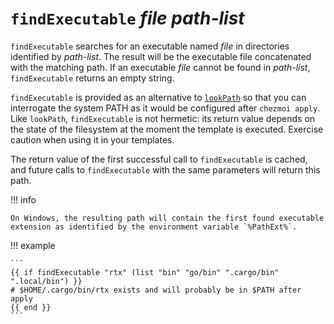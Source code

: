# `findExecutable` *file* *path-list*

`findExecutable` searches for an executable named *file* in directories
identified by *path-list*. The result will be the executable file concatenated
with the matching path. If an executable *file* cannot be found in *path-list*,
`findExecutable` returns an empty string.

`findExecutable` is provided as an alternative to [`lookPath`](lookPath.md) so
that you can interrogate the system PATH as it would be configured after
`chezmoi apply`. Like `lookPath`, `findExecutable` is not hermetic: its return
value depends on the state of the filesystem at the moment the template is
executed. Exercise caution when using it in your templates.

The return value of the first successful call to `findExecutable` is cached, and
future calls to `findExecutable` with the same parameters will return this path.

!!! info

    On Windows, the resulting path will contain the first found executable
    extension as identified by the environment variable `%PathExt%`.

!!! example

    ```
    {{ if findExecutable "rtx" (list "bin" "go/bin" ".cargo/bin" ".local/bin") }}
    # $HOME/.cargo/bin/rtx exists and will probably be in $PATH after apply
    {{ end }}
    ```
